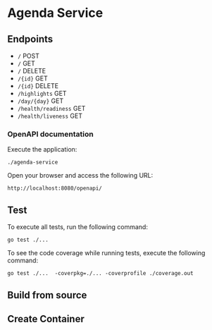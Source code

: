 # Agenda Service

## Endpoints

- `/` POST 
- `/` GET
- `/` DELETE
- `/{id}` GET
- `/{id}` DELETE
- `/highlights` GET
- `/day/{day}` GET
- `/health/readiness` GET
- `/health/liveness` GET

### OpenAPI documentation

Execute the application:

```shell
./agenda-service
```

Open your browser and access the following URL:
```http request
http://localhost:8080/openapi/
```

## Test

To execute all tests, run the following command:

```shell
go test ./...
```

To see the code coverage while running tests, execute the following command:

```shell
go test ./...  -coverpkg=./... -coverprofile ./coverage.out
```

## Build from source

## Create Container